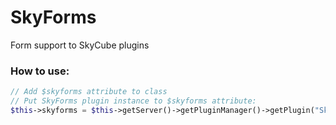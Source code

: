 # SkyForms
Form support to SkyCube plugins

### How to use:

```php
// Add $skyforms attribute to class
// Put SkyForms plugin instance to $skyforms attribute:
$this->skyforms = $this->getServer()->getPluginManager()->getPlugin("SkyForms");
```
